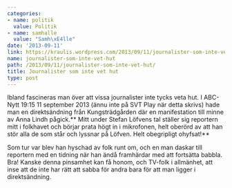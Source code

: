 ```yaml
---
categories:
- name: politik
  value: Politik
- name: samhalle
  value: "Samh\xE4lle"
date: '2013-09-11'
link: https://kraulis.wordpress.com/2013/09/11/journalister-som-inte-vet-hut/
name: journalister-som-inte-vet-hut
path: /2013/09/11/journalister-som-inte-vet-hut/
title: Journalister som inte vet hut
type: post
---
```

Ibland fascineras man över att vissa journalister inte tycks veta hut. I ABC-Nytt 19:15 11 september 2013 (ännu inte på SVT Play när detta skrivs) hade man en direktsändning från Kungsträdgården där en manifestation till minne av Anna Lindh pågick.** Mitt under Stefan Löfvens tal ställer sig reportern mitt i folkhavet och börjar prata högt in i mikrofonen, helt oberörd av att han stör alla de som står och lyssnar på Löfven. Helt obegripligt ohyfsat!**

Som tur var blev han hyschad av folk runt om, och en man daskar till reportern med en tidning när han ändå framhärdar med att fortsätta babbla. Bra! Kanske denna pinsamhet kan få honom, och TV-folk i allmänhet, att inse att de inte har rätt att sabba för andra bara för att man ligger i direktsändning.

